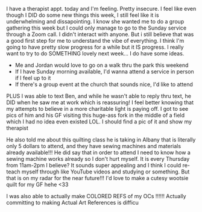 I have a therapist appt. today and I'm feeling. Pretty insecure. I feel like even though I DID do some new things this week, I still feel like it is underwhelming and dissapointing. I know she wanted me to do a group gathering this week but I could only manage to go to the Sunday service through a Zoom call. I didn't interact with anyone. But i still believe that was a good first step for me to understand the vibe of everything. I think I'm going to have pretty slow progress for a while but it IS progress. I really want to try to do SOMETHING lovely next week... I do have some ideas.
- Me and Jordan would love to go on a walk thru the park this weekend
- If I have Sunday morning available, I'd wanna attend a service in person if I feel up to it
- If there's a group event at the church that sounds nice, I'd like to attend

PLUS I was able to text Ben, and while he wasn't able to reply thru text, he DID when he saw me at work which is reassuring! I feel better knowing that my attempts to believe in a more charitable light is paying off. I got to see pics of him and his GF visiting this huge-ass fork in the middle of a field which I had no idea even existed LOL. I should find a pic of it and show my therapist

He also told me about this quilting class he is taking in Albany that is literally only 5 dollars to attend, and they have sewing machines and materials already available!!! He did say that in order to attend I need to know how a sewing machine works already so I don't hurt myself. It is every Thursday from 11am-2pm I believe? It sounds super appealing and I think I could re-teach myself through like YouTube videos and studying or something. But that is on my radar for the near future!!! I'd love to make a cutesy wootsie quilt for my GF hehe <33

I was also able to actually make COLORED REFS of my OCs !!!!!! Actually committing to making Actual Art References is difficu